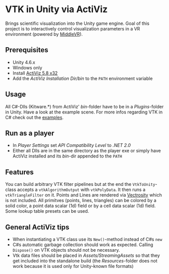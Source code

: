 # VTK in Unity via ActiViz

Brings scientific visualization into the Unity game engine. Goal of this project is to interactively control visualization parameters in a VR environment (powered by [MiddleVR][4]).

## Prerequisites

- Unity 4.6.x
- Windows only
- Install [ActiViz 5.8 x32][1]
- Add the *ActiViz Installation Dir/bin* to the `PATH` environment variable

## Usage

All C#-Dlls (Kitware.\*) from ActiViz' *bin*-folder have to be in a *Plugins*-folder in Unity. Have a look at the example scene. For more infos regarding VTK in C# check out the [examples][2].

## Run as a player

- In *Player Settings* set *API Compatibility Level* to *.NET 2.0*
- Either all Dlls are in the same directory as the player exe or simply have ActiViz installed and its *bin*-dir appended to the `PATH`

## Features

You can build arbitrary VTK filter pipelines but at the end the `VtkToUnity`-class accepts a `vtkAlgorithmOutput` with `vtkPolyData`. It then runs a `vtkTriangleFilter` on it. Points and Lines are rendered via [Vectrosity][3] which is not included. All primitves (points, lines, triangles) can be colored by a solid color, a point data scalar (1d) field or by a cell data scalar (1d) field. Some lookup table presets can be used.

## General ActiViz tips

- When instantiating a VTK class use its `New()`-method instead of C#s `new`
- C#s automatic garbage collection should work as expected. Calling `Dispose()` on VTK objects should not be necessary.
- Vtk data files should be placed in *Assets/StreamingAssets* so that they get included into the standalone build (the *Resources*-folder does not work because it is used only for Unity-known file formats)

[1]:	http://www.kitware.com/KWLD/download/download.php?cid=anonymous&fid=67&pid=17
[2]:	http://www.vtk.org/Wiki/VTK/Examples/CSharp
[3]:	http://starscenesoftware.com/vectrosity.html
[4]:  http://imin-vr.com/
